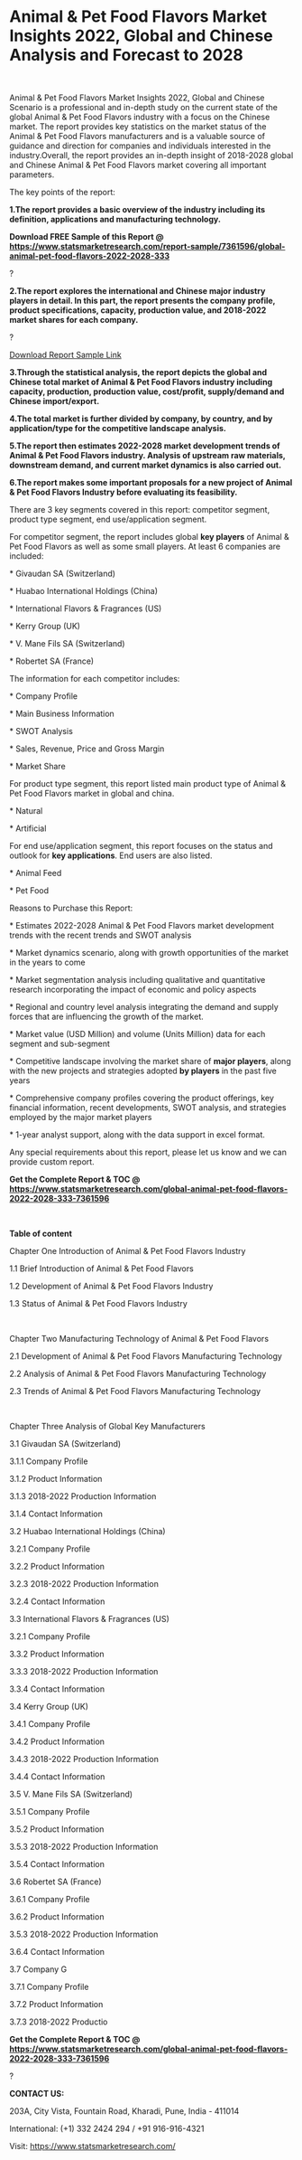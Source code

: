 <h1>Animal & Pet Food Flavors Market Insights 2022, Global and Chinese Analysis and Forecast to 2028</h1><br/><p>Animal & Pet Food Flavors Market Insights 2022, Global and Chinese Scenario is a professional and in-depth study on the current state of the global Animal & Pet Food Flavors industry with a focus on the Chinese market. The report provides key statistics on the market status of the Animal & Pet Food Flavors manufacturers and is a valuable source of guidance and direction for companies and individuals interested in the industry.Overall, the report provides an in-depth insight of 2018-2028 global and Chinese Animal & Pet Food Flavors market covering all important parameters.</p>
 
 
 
 <p>The key points of the report:</p>
 
 
 
 <p><strong>1.The report provides a basic overview of the industry including its definition, applications and manufacturing technology.</strong></p>
 
 
 
 <div><b>Download FREE Sample of this Report @ <a href="https://www.statsmarketresearch.com/download-free-sample/7361596/global-animal-pet-food-flavors-2022-2028-333">https://www.statsmarketresearch.com/report-sample/7361596/global-animal-pet-food-flavors-2022-2028-333</a></b></div>
 
 
 
 <p>? </p>
 
 
 
 <p><strong>2.The report explores the international and Chinese major industry players in detail. In this part, the report presents the company profile, product specifications, capacity, production value, and 2018-2022 market shares for each company.</strong></p>
 
 
 
 <p>? </p>
 
 
 
 <p><a href="https://www.statsmarketresearch.com/download-free-sample/7361596/global-animal-pet-food-flavors-2022-2028-333">Download Report Sample Link</a></p>
 
 
 
 <p><strong>3.Through the statistical analysis, the report depicts the global and Chinese total market of Animal & Pet Food Flavors industry including capacity, production, production value, cost/profit, supply/demand and Chinese import/export.</strong></p>
 
 
 
 <p><strong>4.The total market is further divided <strong>by company</strong>, by country, and <strong>by application</strong>/type for the competitive landscape analysis.</strong></p>
 
 
 
 <p><strong>5.The report then estimates 2022-2028 market development trends of Animal & Pet Food Flavors industry. Analysis of upstream raw materials, downstream demand, and current market dynamics is also carried out.</strong></p>
 
 
 
 <p><strong>6.The report makes some important proposals for a new project of Animal & Pet Food Flavors Industry before evaluating its feasibility.</strong></p>
 
 
 
 <p>There are 3 key segments covered in this report: competitor segment, product type segment, end use/application segment.</p>
 
 
 
 <p>For competitor segment, the report includes global <strong>key players</strong> of Animal & Pet Food Flavors as well as some small players. At least 6 companies are included:</p>
 
 
 
 <p>* Givaudan SA (Switzerland)</p>
 
 
 
 <p>* Huabao International Holdings (China)</p>
 
 
 
 <p>* International Flavors & Fragrances (US)</p>
 
 
 
 <p>* Kerry Group (UK)</p>
 
 
 
 <p>* V. Mane Fils SA (Switzerland)</p>
 
 
 
 <p>* Robertet SA (France)</p>
 
 
 
 <p>The information for each competitor includes:</p>
 
 
 
 <p>* Company Profile</p>
 
 
 
 <p>* Main Business Information</p>
 
 
 
 <p>* SWOT Analysis</p>
 
 
 
 <p>* Sales, Revenue, Price and Gross Margin</p>
 
 
 
 <p>* Market Share</p>
 
 
 
 <p>For product type segment, this report listed main product type of Animal & Pet Food Flavors market in global and china.</p>
 
 
 
 <p>* Natural</p>
 
 
 
 <p>* Artificial</p>
 
 
 
 <p>For end use/application segment, this report focuses on the status and outlook for <strong>key applications</strong>. End users are also listed.</p>
 
 
 
 <p>* Animal Feed</p>
 
 
 
 <p>* Pet Food</p>
 
 
 
 <p>Reasons to Purchase this Report:</p>
 
 
 
 <p>* Estimates 2022-2028 Animal & Pet Food Flavors market development trends with the recent trends and SWOT analysis</p>
 
 
 
 <p>* Market dynamics scenario, along with growth opportunities of the market in the years to come</p>
 
 
 
 <p>* Market segmentation analysis including qualitative and quantitative research incorporating the impact of economic and policy aspects</p>
 
 
 
 <p>* Regional and country level analysis integrating the demand and supply forces that are influencing the growth of the market.</p>
 
 
 
 <p>* Market value (USD Million) and volume (Units Million) data for each segment and sub-segment</p>
 
 
 
 <p>* Competitive landscape involving the market share of <strong>major players</strong>, along with the new projects and strategies adopted <strong>by players</strong> in the past five years</p>
 
 
 
 <p>* Comprehensive company profiles covering the product offerings, key financial information, recent developments, SWOT analysis, and strategies employed by the major market players</p>
 
 
 
 <p>* 1-year analyst support, along with the data support in excel format.</p>
 
 
 
 <p>Any special requirements about this report, please let us know and we can provide custom report.</p>
 
 
 
 <div><b>Get the Complete Report & TOC @ <a href="https://www.statsmarketresearch.com/global-animal-pet-food-flavors-2022-2028-333-7361596">https://www.statsmarketresearch.com/global-animal-pet-food-flavors-2022-2028-333-7361596</a></b></div>
 
 
 
 <p><br />
 
 <b>Table of content</b></p>
 
 
 
 <p>Chapter One Introduction of Animal & Pet Food Flavors Industry<br />
 
 1.1 Brief Introduction of Animal & Pet Food Flavors<br />
 
 1.2 Development of Animal & Pet Food Flavors Industry<br />
 
 1.3 Status of Animal & Pet Food Flavors Industry<br />
 
 <br />
 
 Chapter Two Manufacturing Technology of Animal & Pet Food Flavors<br />
 
 2.1 Development of Animal & Pet Food Flavors Manufacturing Technology<br />
 
 2.2 Analysis of Animal & Pet Food Flavors Manufacturing Technology<br />
 
 2.3 Trends of Animal & Pet Food Flavors Manufacturing Technology<br />
 
 <br />
 
 Chapter Three Analysis of Global Key Manufacturers<br />
 
 3.1 Givaudan SA (Switzerland)<br />
 
 3.1.1 Company Profile<br />
 
 3.1.2 Product Information<br />
 
 3.1.3 2018-2022 Production Information<br />
 
 3.1.4 Contact Information<br />
 
 3.2 Huabao International Holdings (China)<br />
 
 3.2.1 Company Profile<br />
 
 3.2.2 Product Information<br />
 
 3.2.3 2018-2022 Production Information<br />
 
 3.2.4 Contact Information<br />
 
 3.3 International Flavors & Fragrances (US)<br />
 
 3.2.1 Company Profile<br />
 
 3.3.2 Product Information<br />
 
 3.3.3 2018-2022 Production Information<br />
 
 3.3.4 Contact Information<br />
 
 3.4 Kerry Group (UK)<br />
 
 3.4.1 Company Profile<br />
 
 3.4.2 Product Information<br />
 
 3.4.3 2018-2022 Production Information<br />
 
 3.4.4 Contact Information<br />
 
 3.5 V. Mane Fils SA (Switzerland)<br />
 
 3.5.1 Company Profile<br />
 
 3.5.2 Product Information<br />
 
 3.5.3 2018-2022 Production Information<br />
 
 3.5.4 Contact Information<br />
 
 3.6 Robertet SA (France)<br />
 
 3.6.1 Company Profile<br />
 
 3.6.2 Product Information<br />
 
 3.5.3 2018-2022 Production Information<br />
 
 3.6.4 Contact Information<br />
 
 3.7 Company G<br />
 
 3.7.1 Company Profile<br />
 
 3.7.2 Product Information<br />
 
 3.7.3 2018-2022 Productio</p>
 
 
 
 <div><b>Get the Complete Report & TOC @ <a href="https://www.statsmarketresearch.com/global-animal-pet-food-flavors-2022-2028-333-7361596">https://www.statsmarketresearch.com/global-animal-pet-food-flavors-2022-2028-333-7361596</a></b></div>
 
 
 
 <p>? </p>
 
 
 
 <p><b>CONTACT US:</b><br />
 
 203A, City Vista, Fountain Road, Kharadi, Pune, India - 411014<br />
 
 International: (+1) 332 2424 294 / +91 916-916-4321<br />
 
 Visit: <a href="https://www.statsmarketresearch.com/">https://www.statsmarketresearch.com/</a></p>